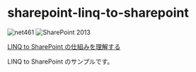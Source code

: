# sharepoint-linq-to-sharepoint

![net461](https://img.shields.io/badge/.net-net461-green)
![SharePoint 2013](https://img.shields.io/badge/SharePoint-2013-blue.svg)

[LINQ to SharePoint の仕組みを理解する](https://blog.karamem0.dev/entry/2015/08/26/190000)

LINQ to SharePoint のサンプルです。
